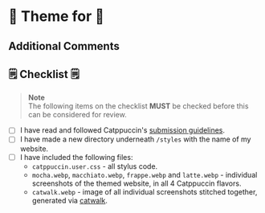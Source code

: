 <!-- Replace <Website> with a markdown link to the website that you have themed. -->

# 🎉 Theme for <Website> 🎉

<!--
You should give a short description of the website that you have themed.

For example:
YouTube is a video sharing platform that allows users to upload, view, and share videos.

You should also attach some additional screenshots of the themed website.
-->

## Additional Comments

<!--
Include any difficulties you had theming this port, or any general comments that would be useful for the reviewer to know.
Feel free to leave this section empty if you don't have anything more to say.
-->

## 🗒 Checklist 🗒

> **Note** <br>
> The following items on the checklist **MUST** be checked before this can be considered for review.

- [ ] I have read and followed Catppuccin's [submission guidelines]().
- [ ] I have made a new directory underneath `/styles` with the name of my website.
- [ ] I have included the following files:
  - `catppuccin.user.css` - all stylus code.
  - `mocha.webp`, `macchiato.webp`, `frappe.webp` and `latte.webp` - individual screenshots of the themed website, in all 4 Catppuccin flavors.
  - `catwalk.webp` - image of all individual screenshots stitched together, generated via [catwalk](https://github.com/catppuccin/toolbox#-catwalk).
